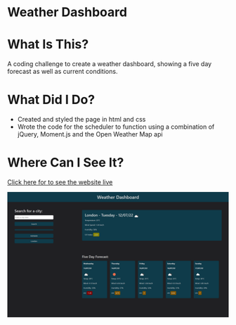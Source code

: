 # Weather Dashboard
 
# What Is This?
A coding challenge to create a weather dashboard, showing a five day forecast as well as current conditions.

# What Did I Do?
* Created and styled the page in html and css
* Wrote the code for the scheduler to function using a combination of jQuery, Moment.js and the Open Weather Map api

# Where Can I See It?
[Click here for to see the website live](https://wombattree.github.io/WeatherDashboard/)

![Preview Image](./Assets/readMeImage.png?raw=true "Preview Image")